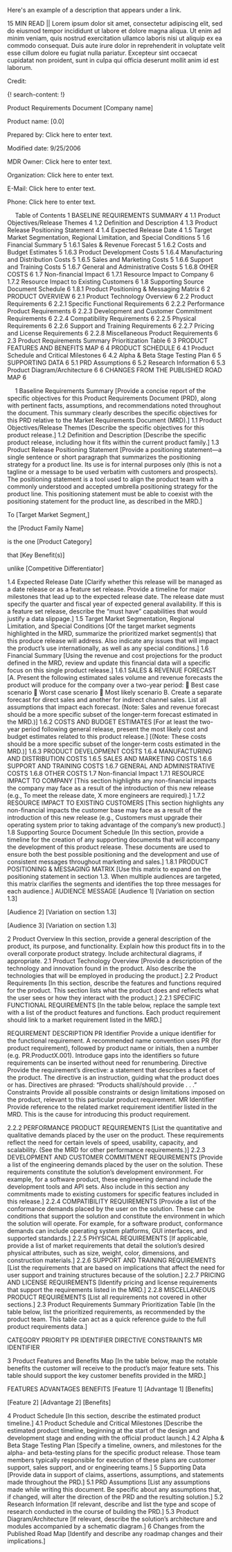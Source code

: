 Here's an example of a description that appears under a link.

15 MIN READ || Lorem ipsum dolor sit amet, consectetur adipiscing elit, sed do eiusmod tempor incididunt ut labore et dolore magna aliqua. Ut enim ad minim veniam, quis nostrud exercitation ullamco laboris nisi ut aliquip ex ea commodo consequat. Duis aute irure dolor in reprehenderit in voluptate velit esse cillum dolore eu fugiat nulla pariatur. Excepteur sint occaecat cupidatat non proident, sunt in culpa qui officia deserunt mollit anim id est laborum.

Credit: []()

 
{! search-content: !}

 
Product Requirements Document
[Company name]

	 

	
Product name:	[0.0]

Prepared by:	Click here to enter text.

Modified date:	9/25/2006

MDR Owner:	Click here to enter text.

Organization:	Click here to enter text.

E-Mail:	Click here to enter text.

Phone:	Click here to enter text.


 
Table of Contents
1	BASELINE REQUIREMENTS SUMMARY	4
1.1	Product Objectives/Release Themes	4
1.2	Definition and Description	4
1.3	Product Release Positioning Statement	4
1.4	Expected Release Date	4
1.5	Target Market Segmentation, Regional Limitation, and Special Conditions	5
1.6	Financial Summary	5
1.6.1	Sales & Revenue Forecast	5
1.6.2	Costs and Budget Estimates	5
1.6.3	Product Development Costs	5
1.6.4	Manufacturing and Distribution Costs	5
1.6.5	Sales and Marketing Costs	5
1.6.6	Support and Training Costs	5
1.6.7	General and Administrative Costs	5
1.6.8	OtHER COSTS	6
1.7	Non-financial Impact	6
1.7.1	Resource Impact to Company	6
1.7.2	Resource Impact to Existing Customers	6
1.8	Supporting Source Document Schedule	6
1.8.1	Product Positioning & Messaging Matrix	6
2	PRODUCT OVERVIEW	6
2.1	Product Technology Overview	6
2.2	Product Requirements	6
2.2.1	Specific Functional Requirements	6
2.2.2	Performance Product Requirements	6
2.2.3	Development and Customer Commitment Requirements	6
2.2.4	Compatibility Requirements	6
2.2.5	Physical Requirements	6
2.2.6	Support and Training Requirements	6
2.2.7	Pricing and License Requirements	6
2.2.8	Miscellaneous Product Requirements	6
2.3	Product Requirements Summary Prioritization Table	6
3	PRODUCT FEATURES AND BENEFITS MAP	6
4	PRODUCT SCHEDULE	6
4.1	Product Schedule and Critical Milestones	6
4.2	Alpha & Beta Stage Testing Plan	6
5	SUPPORTING DATA	6
5.1	PRD Assumptions	6
5.2	Research Information	6
5.3	Product Diagram/Architecture	6
6	CHANGES FROM THE PUBLISHED ROAD MAP	6

 
1	Baseline Requirements Summary
[Provide a concise report of the specific objectives for this Product Requirements Document (PRD), along with pertinent facts, assumptions, and recommendations noted throughout the document. This summary clearly describes the specific objectives for this PRD relative to the Market Requirements Document (MRD).]
1.1	Product Objectives/Release Themes
[Describe the specific objectives for this product release.]
1.2	Definition and Description
[Describe the specific product release, including how it fits within the current product family.]
1.3	Product Release Positioning Statement
[Provide a positioning statement—a single sentence or short paragraph that summarizes the positioning strategy for a product line. Its use is for internal purposes only (this is not a tagline or a message to be used verbatim with customers and prospects). The positioning statement is a tool used to align the product team with a commonly understood and accepted umbrella positioning strategy for the product line. This positioning statement must be able to coexist with the positioning statement for the product line, as described in the MRD.]

To	[Target Market Segment,]

the	[Product Family Name]

is the one	[Product Category]

that	[Key Benefit(s)]

unlike	[Competitive Differentiator]


1.4	Expected Release Date
[Clarify whether this release will be managed as a date release or as a feature set release. Provide a timeline for major milestones that lead up to the expected release date. The release date must specify the quarter and fiscal year of expected general availability. If this is a feature set release, describe the “must have” capabilities that would justify a data slippage.]
1.5	Target Market Segmentation, Regional Limitation, and Special Conditions
[Of the target market segments highlighted in the MRD, summarize the prioritized market segment(s) that this produce release will address. Also indicate any issues that will impact the product’s use internationally, as well as any special conditions.]
1.6	Financial Summary
[Using the revenue and cost projections for the product defined in the MRD, review and update this financial data will a specific focus on this single product release.]
1.6.1	SALES & REVENUE FORECAST
[A.	Present the following estimated sales volume and revenue forecasts the product will produce for the company over a two-year period:
	Best case scenario
	Worst case scenario
	Most likely scenario
B.	Create a separate forecast for direct sales and another for indirect channel sales.
List all assumptions that impact each forecast.
(Note: Sales and revenue forecast should be a more specific subset of the longer-term forecast estimated in the MRD.)]
1.6.2	COSTS AND BUDGET ESTIMATES
[For at least the two-year period following general release, present the most likely cost and budget estimates related to this product release.]
[(Note: These costs should be a more specific subset of the longer-term costs estimated in the MRD.)]
1.6.3	PRODUCT DEVELOPMENT COSTS
1.6.4	MANUFACTURING AND DISTRIBUTION COSTS
1.6.5	SALES AND MARKETING COSTS
1.6.6	SUPPORT AND TRAINING COSTS
1.6.7	GENERAL AND ADMINISTRATIVE COSTS
1.6.8	OTHER COSTS
1.7	Non-financial Impact
1.7.1	RESOURCE IMPACT TO COMPANY
[This section highlights any non-financial impacts the company may face as a result of the introduction of this new release (e.g., To meet the release date, X more engineers are required).]
1.7.2	RESOURCE IMPACT TO EXISTING CUSTOMERS
[This section highlights any non-financial impacts the customer base may face as a result of the introduction of this new release (e.g., Customers must upgrade their operating system prior to taking advantage of the company’s new product).]
1.8	Supporting Source Document Schedule
[In this section, provide a timeline for the creation of any supporting documents that will accompany the development of this product release. These documents are used to ensure both the best possible positioning and the development and use of consistent messages throughout marketing and sales.]
1.8.1	PRODUCT POSITIONING & MESSAGING MATRIX
[Use this matrix to expand on the positioning statement in section 1.3. When multiple audiences are targeted, this matrix clarifies the segments and identifies the top three messages for each audience.]
AUDIENCE	MESSAGE
[Audience 1]
[Variation on section 1.3]

[Audience 2]
[Variation on section 1.3]

[Audience 3]
[Variation on section 1.3]


2	Product Overview
In this section, provide a general description of the product, its purpose, and functionality. Explain how this product fits in to the overall corporate product strategy. Include architectural diagrams, if appropriate.
2.1	Product Technology Overview
[Provide a description of the technology and innovation found in the product. Also describe the technologies that will be employed in producing the product.]
2.2	Product Requirements
[In this section, describe the features and functions required for the product. This section lists what the product does and reflects what the user sees or how they interact with the product.]
2.2.1	SPECIFIC FUNCTIONAL REQUIREMENTS
[In the table below, replace the sample text with a list of the product features and functions. Each product requirement should link to a market requirement listed in the MRD.]

REQUIREMENT	DESCRIPTION
PR Identifier	Provide a unique identifier for the functional requirement. A recommended name convention uses PR (for product requirement), followed by product name or initials, then a number (e.g. PR.ProductX.001). Introduce gaps into the identifiers so future requirements can be inserted without need for renumbering.
Directive	Provide the requirement’s directive: a statement that describes a facet of the product. The directive is an instruction, guiding what the product does or has. Directives are phrased: “Products shall/should provide . . .”
Constraints	Provide all possible constraints or design limitations imposed on the product, relevant to this particular product requirement.
MR Identifier	Provide reference to the related market requirement identifier listed in the MRD. This is the cause for introducing this product requirement.

2.2.2	PERFORMANCE PRODUCT REQUIREMENTS
[List the quantitative and qualitative demands placed by the user on the product. These requirements reflect the need for certain levels of speed, usability, capacity, and scalability. (See the MRD for other performance requirements.)]
2.2.3	DEVELOPMENT AND CUSTOMER COMMITMENT REQUIREMENTS
[Provide a list of the engineering demands placed by the user on the solution. These requirements constitute the solution’s development environment. For example, for a software product, these engineering demand include the development tools and API sets. Also include in this section any commitments made to existing customers for specific features included in this release.]
2.2.4	COMPATIBILITY REQUIREMENTS
[Provide a list of the conformance demands placed by the user on the solution. These can be conditions that support the solution and constitute the environment in which the solution will operate. For example, for a software product, conformance demands can include operating system platforms, GUI interfaces, and supported standards.]
2.2.5	PHYSICAL REQUIREMENTS
[If applicable, provide a list of market requirements that detail the solution’s desired physical attributes, such as size, weight, color, dimensions, and construction materials.]
2.2.6	SUPPORT AND TRAINING REQUIREMENTS
[List the requirements that are based on implications that affect the need for user support and training structures because of the solution.]
2.2.7	PRICING AND LICENSE REQUIREMENTS
[Identify pricing and license requirements that support the requirements listed in the MRD.]
2.2.8	MISCELLANEOUS PRODUCT REQUIREMENTS
[List all requirements not covered in other sections.]
2.3	Product Requirements Summary Prioritization Table
[In the table below, list the prioritized requirements, as recommended by the product team. This table can act as a quick reference guide to the full product requirements data.]

CATEGORY	PRIORITY	PR IDENTIFIER	DIRECTIVE	CONSTRAINTS	MR IDENTIFIER
					
					
					

3	Product Features and Benefits Map
[In the table below, map the notable benefits the customer will receive to the product’s major feature sets.  This table should support the key customer benefits provided in the MRD.]

FEATURES 	ADVANTAGES 	BENEFITS
[Feature 1]
[Advantage 1]
[Benefits]

[Feature 2]
[Advantage 2]
[Benefits]


4	Product Schedule
[In this section, describe the estimated product timeline.]
4.1	Product Schedule and Critical Milestones
[Describe the estimated product timeline, beginning at the start of the design and development stage and ending with the official product launch.]
4.2	Alpha & Beta Stage Testing Plan
[Specify a timeline, owners, and milestones for the alpha- and beta-testing plans for the specific product release. Those team members typically responsible for execution of these plans are customer support, sales support, and or engineering teams.]
5	Supporting Data
[Provide data in support of claims, assertions, assumptions, and statements made throughout the PRD.]
5.1	PRD Assumptions
[List any assumptions made while writing this document. Be specific about any assumptions that, if changed, will alter the direction of the PRD and the resulting solution.]
5.2	Research Information
[If relevant, describe and list the type and scope of research conducted in the course of building the PRD.]
5.3	Product Diagram/Architecture
[If relevant, describe the solution’s architecture and modules accompanied by a schematic diagram.]
6	Changes from the Published Road Map
[Identify and describe any roadmap changes and their implications.]
